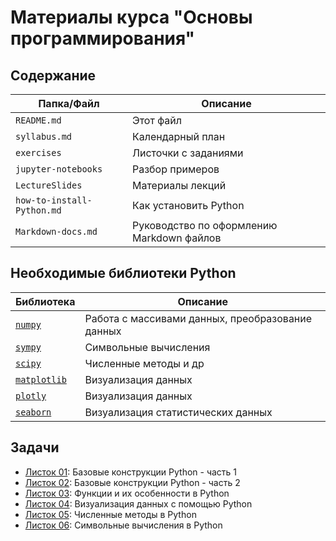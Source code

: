 # Материалы курса "Основы программирования"

## Содержание

| Папка/Файл |Описание|
|-|-|
|`README.md`|Этот файл|
|`syllabus.md`|Календарный план|
|`exercises`|Листочки с заданиями|
|`jupyter-notebooks`|Разбор примеров|
|`LectureSlides`|Материалы лекций|
|`how-to-install-Python.md`| Как установить Python|
|`Markdown-docs.md`|Руководство по оформлению Markdown файлов|

## Необходимые библиотеки Python

|Библиотека|Описание|
|-|-|
|[`numpy`](https://numpy.org)|Работа с массивами данных, преобразование данных|
|[`sympy`](https://www.sympy.org/en/index.html)|Символьные вычисления|
|[`scipy`](https://scipy.org/)|Численные методы и др|
|[`matplotlib`](https://matplotlib.org/)|Визуализация данных|
|[`plotly`](https://plotly.com/python/)|Визуализация данных|
|[`seaborn`](https://seaborn.pydata.org/)|Визуализация статистических данных|

## Задачи

- [Листок 01](https://github.com/alexanderlata/PythonBasics/blob/main/exercises/list01-basics.md): Базовые конструкции Python - часть 1
- [Листок 02](https://github.com/alexanderlata/PythonBasics/blob/main/exercises/list02-basics.md): Базовые конструкции Python - часть 2
- [Листок 03](https://github.com/alexanderlata/PythonBasics/blob/main/exercises/list03-functions.md): Функции и их особенности в Python
- [Листок 04](https://github.com/alexanderlata/PythonBasics/blob/main/exercises/list04-visualization.md): Визуализация данных с помощью Python
- [Листок 05](https://github.com/alexanderlata/PythonBasics/blob/main/exercises/list05-numerical-methods.md.md): Численные методы в Python
- [Листок 06](): Символьные вычисления в Python